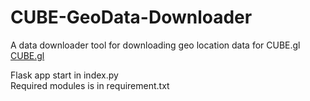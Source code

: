 # CUBE-GeoData-Downloader

A data downloader tool for downloading geo location data for CUBE.gl <br>
[CUBE.gl](https://github.com/isjeffcom/CUBE.gl) <br>

Flask app start in index.py <br>
Required modules is in requirement.txt

